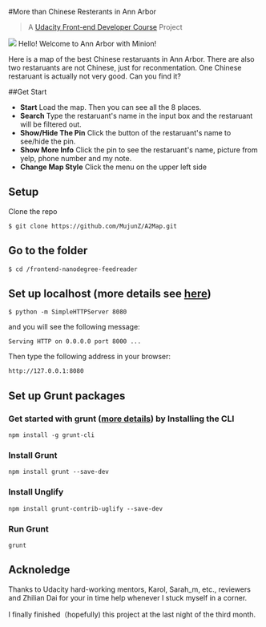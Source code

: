 #More than Chinese Resterants in Ann Arbor

> A [Udacity Front-end Developer Course](https://www.udacity.com/course/front-end-web-developer-nanodegree--nd001) Project

![](http://icons.iconarchive.com/icons/designbolts/despicable-me-2/48/Minion-Hello-icon.png) Hello! Welcome to Ann Arbor with Minion!

Here is a map of the best Chinese restaruants in Ann Arbor. There are also two restaruants are not Chinese, just for reconmentation. One Chinese restaruant is actually not very good. Can you find it?

##Get Start
- **Start** Load the map. Then you can see all the 8 places.
- **Search** Type the restaruant's name in the input box and the restaruant will be filtered out.
- **Show/Hide The Pin** Click the button of the restaruant's name to see/hide the pin.
- **Show More Info** Click the pin to see the restaruant's name, picture from yelp, phone number and my note.
- **Change Map Style** Click the menu on the upper left side

## Setup
Clone the repo

	$ git clone https://github.com/MujunZ/A2Map.git

## Go to the folder

	$ cd /frontend-nanodegree-feedreader

## Set up localhost (more details see [here](http://www.linuxjournal.com/content/tech-tip-really-simple-http-server-python))

	$ python -m SimpleHTTPServer 8080

and you will see the following message:

	Serving HTTP on 0.0.0.0 port 8000 ...

Then type the following address in your browser:

	http://127.0.0.1:8080

## Set up Grunt packages

### Get started with grunt ([more details](http://gruntjs.com/getting-started)) by Installing the CLI

	npm install -g grunt-cli

### Install Grunt

	npm install grunt --save-dev

### Install Unglify

	npm install grunt-contrib-uglify --save-dev

### Run Grunt

	grunt 

## Acknoledge

Thanks to Udacity hard-working mentors, Karol, Sarah_m, etc., reviewers and Zhilian Dai for your in time help whenever I stuck myself in a corner.

I finally finished（hopefully) this project at the last night of the third month.